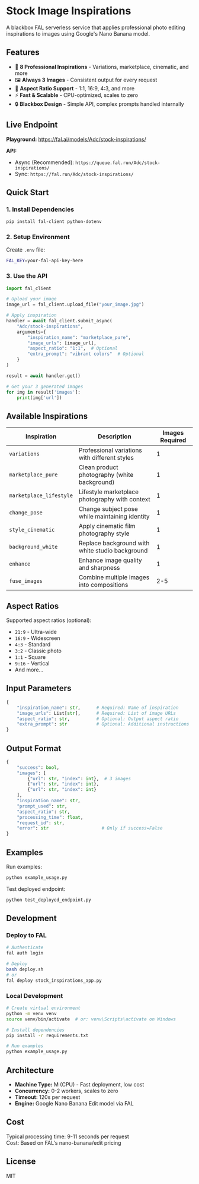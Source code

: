 # Stock Image Inspirations

A blackbox FAL serverless service that applies professional photo editing inspirations to images using Google's Nano Banana model.

## Features

- 🎨 **8 Professional Inspirations** - Variations, marketplace, cinematic, and more
- 🖼️ **Always 3 Images** - Consistent output for every request
- 📐 **Aspect Ratio Support** - 1:1, 16:9, 4:3, and more
- ⚡ **Fast & Scalable** - CPU-optimized, scales to zero
- 🔒 **Blackbox Design** - Simple API, complex prompts handled internally

## Live Endpoint

**Playground:** https://fal.ai/models/Adc/stock-inspirations/

**API:**
- Async (Recommended): `https://queue.fal.run/Adc/stock-inspirations/`
- Sync: `https://fal.run/Adc/stock-inspirations/`

## Quick Start

### 1. Install Dependencies

```bash
pip install fal-client python-dotenv
```

### 2. Setup Environment

Create `.env` file:
```bash
FAL_KEY=your-fal-api-key-here
```

### 3. Use the API

```python
import fal_client

# Upload your image
image_url = fal_client.upload_file("your_image.jpg")

# Apply inspiration
handler = await fal_client.submit_async(
    "Adc/stock-inspirations",
    arguments={
        "inspiration_name": "marketplace_pure",
        "image_urls": [image_url],
        "aspect_ratio": "1:1",  # Optional
        "extra_prompt": "vibrant colors"  # Optional
    }
)

result = await handler.get()

# Get your 3 generated images
for img in result['images']:
    print(img['url'])
```

## Available Inspirations

| Inspiration | Description | Images Required |
|------------|-------------|----------------|
| `variations` | Professional variations with different styles | 1 |
| `marketplace_pure` | Clean product photography (white background) | 1 |
| `marketplace_lifestyle` | Lifestyle marketplace photography with context | 1 |
| `change_pose` | Change subject pose while maintaining identity | 1 |
| `style_cinematic` | Apply cinematic film photography style | 1 |
| `background_white` | Replace background with white studio background | 1 |
| `enhance` | Enhance image quality and sharpness | 1 |
| `fuse_images` | Combine multiple images into compositions | 2-5 |

## Aspect Ratios

Supported aspect ratios (optional):
- `21:9` - Ultra-wide
- `16:9` - Widescreen
- `4:3` - Standard
- `3:2` - Classic photo
- `1:1` - Square
- `9:16` - Vertical
- And more...

## Input Parameters

```python
{
    "inspiration_name": str,      # Required: Name of inspiration
    "image_urls": List[str],      # Required: List of image URLs
    "aspect_ratio": str,          # Optional: Output aspect ratio
    "extra_prompt": str           # Optional: Additional instructions
}
```

## Output Format

```python
{
    "success": bool,
    "images": [
        {"url": str, "index": int},  # 3 images
        {"url": str, "index": int},
        {"url": str, "index": int}
    ],
    "inspiration_name": str,
    "prompt_used": str,
    "aspect_ratio": str,
    "processing_time": float,
    "request_id": str,
    "error": str                    # Only if success=False
}
```

## Examples

Run examples:
```bash
python example_usage.py
```

Test deployed endpoint:
```bash
python test_deployed_endpoint.py
```

## Development

### Deploy to FAL

```bash
# Authenticate
fal auth login

# Deploy
bash deploy.sh
# or
fal deploy stock_inspirations_app.py
```

### Local Development

```bash
# Create virtual environment
python -m venv venv
source venv/bin/activate  # or: venv\Scripts\activate on Windows

# Install dependencies
pip install -r requirements.txt

# Run examples
python example_usage.py
```

## Architecture

- **Machine Type:** M (CPU) - Fast deployment, low cost
- **Concurrency:** 0-2 workers, scales to zero
- **Timeout:** 120s per request
- **Engine:** Google Nano Banana Edit model via FAL

## Cost

Typical processing time: 9-11 seconds per request  
Cost: Based on FAL's nano-banana/edit pricing

## License

MIT
